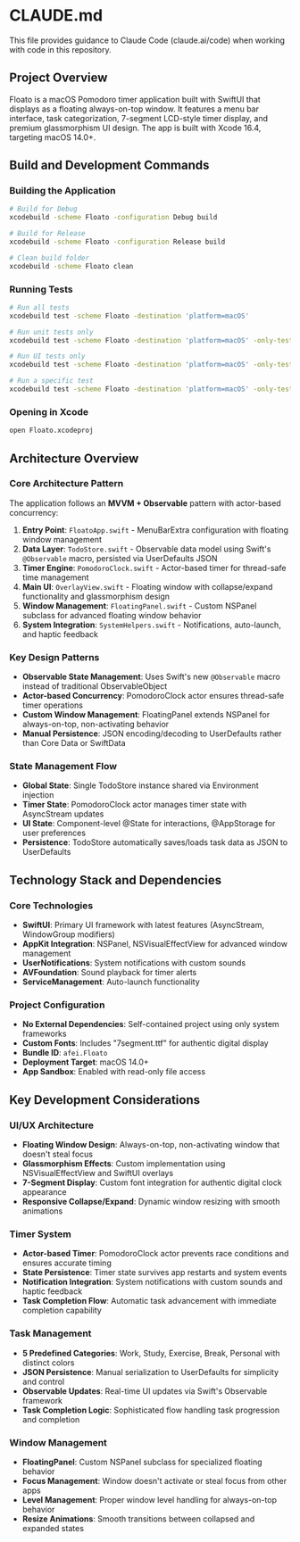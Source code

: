 # CLAUDE.md

This file provides guidance to Claude Code (claude.ai/code) when working with code in this repository.

## Project Overview

Floato is a macOS Pomodoro timer application built with SwiftUI that displays as a floating always-on-top window. It features a menu bar interface, task categorization, 7-segment LCD-style timer display, and premium glassmorphism UI design. The app is built with Xcode 16.4, targeting macOS 14.0+.

## Build and Development Commands

### Building the Application
```bash
# Build for Debug
xcodebuild -scheme Floato -configuration Debug build

# Build for Release
xcodebuild -scheme Floato -configuration Release build

# Clean build folder
xcodebuild -scheme Floato clean
```

### Running Tests
```bash
# Run all tests
xcodebuild test -scheme Floato -destination 'platform=macOS'

# Run unit tests only
xcodebuild test -scheme Floato -destination 'platform=macOS' -only-testing:FloatoTests

# Run UI tests only
xcodebuild test -scheme Floato -destination 'platform=macOS' -only-testing:FloatoUITests

# Run a specific test
xcodebuild test -scheme Floato -destination 'platform=macOS' -only-testing:FloatoTests/FloatoTests/testExample
```

### Opening in Xcode
```bash
open Floato.xcodeproj
```

## Architecture Overview

### Core Architecture Pattern
The application follows an **MVVM + Observable** pattern with actor-based concurrency:

1. **Entry Point**: `FloatoApp.swift` - MenuBarExtra configuration with floating window management
2. **Data Layer**: `TodoStore.swift` - Observable data model using Swift's `@Observable` macro, persisted via UserDefaults JSON
3. **Timer Engine**: `PomodoroClock.swift` - Actor-based timer for thread-safe time management
4. **Main UI**: `OverlayView.swift` - Floating window with collapse/expand functionality and glassmorphism design
5. **Window Management**: `FloatingPanel.swift` - Custom NSPanel subclass for advanced floating window behavior
6. **System Integration**: `SystemHelpers.swift` - Notifications, auto-launch, and haptic feedback

### Key Design Patterns
- **Observable State Management**: Uses Swift's new `@Observable` macro instead of traditional ObservableObject
- **Actor-based Concurrency**: PomodoroClock actor ensures thread-safe timer operations
- **Custom Window Management**: FloatingPanel extends NSPanel for always-on-top, non-activating behavior
- **Manual Persistence**: JSON encoding/decoding to UserDefaults rather than Core Data or SwiftData

### State Management Flow
- **Global State**: Single TodoStore instance shared via Environment injection
- **Timer State**: PomodoroClock actor manages timer state with AsyncStream updates
- **UI State**: Component-level @State for interactions, @AppStorage for user preferences
- **Persistence**: TodoStore automatically saves/loads task data as JSON to UserDefaults

## Technology Stack and Dependencies

### Core Technologies
- **SwiftUI**: Primary UI framework with latest features (AsyncStream, WindowGroup modifiers)
- **AppKit Integration**: NSPanel, NSVisualEffectView for advanced window management
- **UserNotifications**: System notifications with custom sounds
- **AVFoundation**: Sound playback for timer alerts
- **ServiceManagement**: Auto-launch functionality

### Project Configuration
- **No External Dependencies**: Self-contained project using only system frameworks
- **Custom Fonts**: Includes "7segment.ttf" for authentic digital display
- **Bundle ID**: `afei.Floato`
- **Deployment Target**: macOS 14.0+
- **App Sandbox**: Enabled with read-only file access

## Key Development Considerations

### UI/UX Architecture
- **Floating Window Design**: Always-on-top, non-activating window that doesn't steal focus
- **Glassmorphism Effects**: Custom implementation using NSVisualEffectView and SwiftUI overlays
- **7-Segment Display**: Custom font integration for authentic digital clock appearance
- **Responsive Collapse/Expand**: Dynamic window resizing with smooth animations

### Timer System
- **Actor-based Timer**: PomodoroClock actor prevents race conditions and ensures accurate timing
- **State Persistence**: Timer state survives app restarts and system events
- **Notification Integration**: System notifications with custom sounds and haptic feedback
- **Task Completion Flow**: Automatic task advancement with immediate completion capability

### Task Management
- **5 Predefined Categories**: Work, Study, Exercise, Break, Personal with distinct colors
- **JSON Persistence**: Manual serialization to UserDefaults for simplicity and control
- **Observable Updates**: Real-time UI updates via Swift's Observable framework
- **Task Completion Logic**: Sophisticated flow handling task progression and completion

### Window Management
- **FloatingPanel**: Custom NSPanel subclass for specialized floating behavior
- **Focus Management**: Window doesn't activate or steal focus from other apps
- **Level Management**: Proper window level handling for always-on-top behavior
- **Resize Animations**: Smooth transitions between collapsed and expanded states
